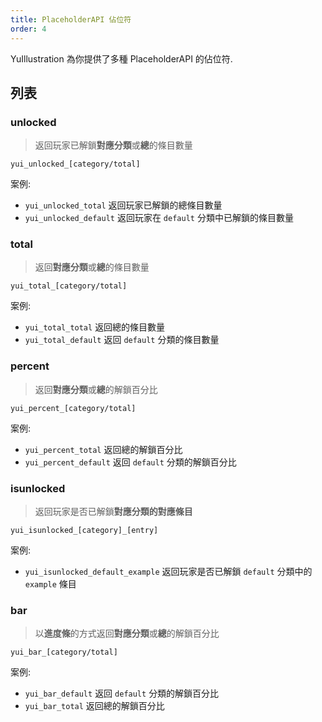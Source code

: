 ```yaml
---
title: PlaceholderAPI 佔位符
order: 4
---
```


YuIllustration 為你提供了多種 PlaceholderAPI 的佔位符.

## 列表

### unlocked

> 返回玩家已解鎖**對應分類**或**總**的條目數量

`yui_unlocked_[category/total]`

案例:

- `yui_unlocked_total` 返回玩家已解鎖的總條目數量
- `yui_unlocked_default` 返回玩家在 `default` 分類中已解鎖的條目數量

### total

> 返回**對應分類**或**總**的條目數量

`yui_total_[category/total]`

案例:

- `yui_total_total` 返回總的條目數量
- `yui_total_default` 返回 `default` 分類的條目數量

### percent

> 返回**對應分類**或**總**的解鎖百分比

`yui_percent_[category/total]`

案例:

- `yui_percent_total` 返回總的解鎖百分比
- `yui_percent_default` 返回 `default` 分類的解鎖百分比

### isunlocked

> 返回玩家是否已解鎖**對應分類的對應條目**

`yui_isunlocked_[category]_[entry]`

案例:

- `yui_isunlocked_default_example` 返回玩家是否已解鎖 `default` 分類中的 `example` 條目

### bar

> 以**進度條**的方式返回**對應分類**或**總**的解鎖百分比

`yui_bar_[category/total]`

案例:

- `yui_bar_default` 返回 `default` 分類的解鎖百分比
- `yui_bar_total` 返回總的解鎖百分比